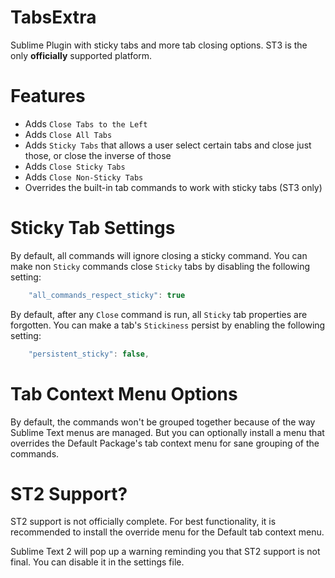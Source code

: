 TabsExtra
=========

Sublime Plugin with sticky tabs and more tab closing options.  ST3 is the only **officially** supported platform.

# Features

- Adds `Close Tabs to the Left`
- Adds `Close All Tabs`
- Adds `Sticky Tabs` that allows a user select certain tabs and close just those, or close the inverse of those
- Adds `Close Sticky Tabs`
- Adds `Close Non-Sticky Tabs`
- Overrides the built-in tab commands to work with sticky tabs (ST3 only)

# Sticky Tab Settings
By default, all commands will ignore closing a sticky command.  You can make non `Sticky` commands close `Sticky` tabs by disabling the following setting:

```javascript
    "all_commands_respect_sticky": true
```

By default, after any `Close` command is run, all `Sticky` tab properties are forgotten.  You can make a tab's `Stickiness` persist by enabling the following setting:

```javascript
    "persistent_sticky": false,
```

# Tab Context Menu Options
By default, the commands won't be grouped together because of the way Sublime Text menus are managed.  But you can optionally install a menu that overrides the Default Package's tab context menu for sane grouping of the commands.

# ST2 Support?
ST2 support is not officially complete.  For best functionality, it is recommended to install the override menu for the Default tab context menu.

Sublime Text 2 will pop up a warning reminding you that ST2 support is not final.  You can disable it in the settings file.
